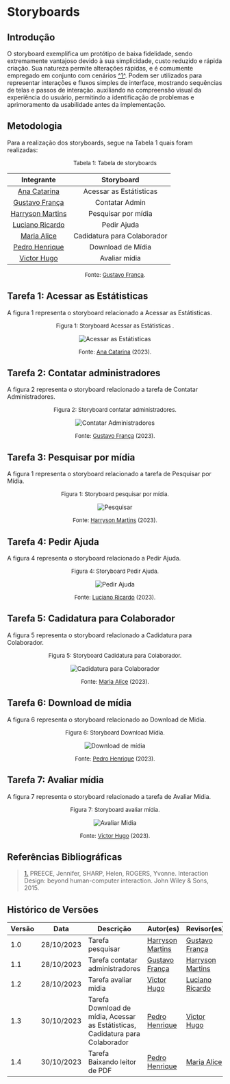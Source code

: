 # Storyboards

## Introdução

O storyboard exemplifica um protótipo de baixa fidelidade, sendo extremamente vantajoso devido à sua simplicidade, custo reduzido e rápida criação. Sua natureza permite alterações rápidas, e é comumente empregado em conjunto com cenários <a id="anchor_1" href="#REF1">^1^</a>. Podem ser utilizados para representar interações e fluxos simples de interface, mostrando sequências de telas e passos de interação. auxiliando na compreensão visual da experiência do usuário, permitindo a identificação de problemas e aprimoramento da usabilidade antes da implementação.

## Metodologia 

Para a realização dos storyboards, segue na Tabela 1 quais foram realizadas:

<center>

<font size="2"><p style="text-align: center">Tabela 1: Tabela de storyboards</p></font>

|                  Integrante                   | Storyboard | 
| :--------------------------------------------------: | :-------------: | 
|    [Ana Catarina](https://github.com/an4catarina)    |        Acessar as Estátisticas          |
|   [Gustavo França](https://github.com/gustavofbs)    |       Contatar Admin          |
| [Harryson Martins](https://github.com/harry-cmartin) |       Pesquisar por mídia          |
|      [Luciano Ricardo](https://github.com/l-ricardo)       |          Pedir Ajuda       |
|      [Maria Alice](https://github.com/Maliz30)       |          Cadidatura para Colaborador       |
|    [Pedro Henrique](https://github.com/pedro-hsf)    |           Download de Mídia      |
|    [Victor Hugo](https://github.com/ViictorHugoo)    |       Avaliar mídia          |

<font size="2"><p style="text-align: center">Fonte: [Gustavo França](https://github.com/gustavofbs).</p></font>

</center>

## Tarefa 1: Acessar as Estátisticas 

A figura 1 representa o storyboard relacionado a Acessar as Estátisticas.
<center>

<font size="2"><p style="text-align: center">Figura 1: Storyboard Acessar as Estátisticas .</p></font>

![Acessar as Estátisticas](../../../assets/storyboards/catarina.jpg)

<font size="2"><p style="text-align: center">Fonte: [Ana Catarina](https://github.com/an4catarina) (2023)<a id="anchor_2" href="#FRM2"></a>.</p></font>

</center>

## Tarefa 2: Contatar administradores

A figura 2 representa o storyboard relacionado a tarefa de Contatar Administradores.
<center>

<font size="2"><p style="text-align: center">Figura 2: Storyboard contatar administradores.</p></font>

![Contatar Administradores](../../../assets/storyboards/ADMIN.jpeg)

<font size="2"><p style="text-align: center">Fonte: [Gustavo França](https://github.com/gustavofbs) (2023)<a id="anchor_2" href="#FRM2"></a>.</p></font>

</center>

## Tarefa 3: Pesquisar por mídia

A figura 1 representa o storyboard relacionado a tarefa de Pesquisar por Mídia.
<center>

<font size="2"><p style="text-align: center">Figura 1: Storyboard pesquisar por mídia.</p></font>

![Pesquisar](../../../assets/storyboards/PESQUISAR.jpeg)

<font size="2"><p style="text-align: center">Fonte: [Harryson Martins](https://github.com/harry-cmartin) (2023)<a id="anchor_1" href="#FRM1"></a>.</p></font>

</center>

## Tarefa 4: Pedir Ajuda 

A figura 4 representa o storyboard relacionado a Pedir Ajuda.
<center>

<font size="2"><p style="text-align: center">Figura 4: Storyboard Pedir Ajuda.</p></font>

![Pedir Ajuda](../../../assets/storyboards/luciano.jpg)

<font size="2"><p style="text-align: center">Fonte: [Luciano Ricardo](https://github.com/l-ricardo) (2023)<a id="anchor_2" href="#FRM2"></a>.</p></font>

</center>

## Tarefa 5: Cadidatura para Colaborador

A figura 5 representa o storyboard relacionado a Cadidatura para Colaborador.
<center>

<font size="2"><p style="text-align: center">Figura 5: Storyboard Cadidatura para Colaborador.</p></font>

![Cadidatura para Colaborador](../../../assets/storyboards/alice.jpg)

<font size="2"><p style="text-align: center">Fonte: [Maria Alice](https://github.com/maliz30) (2023)<a id="anchor_2" href="#FRM2"></a>.</p></font>

</center>



## Tarefa 6: Download de mídia

A figura 6 representa o storyboard relacionado ao Download de Midia.
<center>

<font size="2"><p style="text-align: center">Figura 6: Storyboard Download Mídia.</p></font>

![Download de mídia](../../../assets/storyboards/pedro.jpg)

<font size="2"><p style="text-align: center">Fonte: [Pedro Henrique](https://github.com/pedro-hsf) (2023)<a id="anchor_2" href="#FRM2"></a>.</p></font>

</center>

## Tarefa 7: Avaliar mídia

A figura 7 representa o storyboard relacionado a tarefa de Avaliar Midia.
<center>

<font size="2"><p style="text-align: center">Figura 7: Storyboard avaliar mídia.</p></font>

![Avaliar Midia](../../../assets/storyboards/avaliar_midia.jpg)

<font size="2"><p style="text-align: center">Fonte: [Victor Hugo](https://github.com/ViictorHugoo) (2023)<a id="anchor_2" href="#FRM2"></a>.</p></font>

</center>

## Referências Bibliográficas

> <a id="REF1" href="#anchor_1">1.</a> PREECE, Jennifer, SHARP, Helen, ROGERS, Yvonne. Interaction Design: beyond human-computer interaction. John Wiley & Sons, 2015.


## Histórico de Versões

| Versão | Data | Descrição | Autor(es) | Revisor(es) |
| ------ | ---- | --------- | --------- | ----------- |
|1.0|28/10/2023 | Tarefa pesquisar | [Harryson Martins](https://github.com/harry-cmartin)| [Gustavo França](https://github.com/gustavofbs) |
|1.1| 28/10/2023| Tarefa contatar administradores |[Gustavo França](https://github.com/gustavofbs) |[Harryson Martins](https://github.com/harry-cmartin)|
|1.2| 28/10/2023| Tarefa avaliar midia|[Victor Hugo](https://github.com/ViictorHugoo) | [Luciano Ricardo](https://github.com/l-ricardo) |
|1.3| 30/10/2023| Tarefa Download de mídia, Acessar as Estátisticas, Cadidatura para Colaborador |[Pedro Henrique](https://github.com/pedro-hsf) | [Victor Hugo](https://github.com/ViictorHugoo)  |
|1.4| 30/10/2023| Tarefa Baixando leitor de PDF |[Pedro Henrique](https://github.com/pedro-hsf) | [Maria Alice](https://github.com/maliz30)  |
